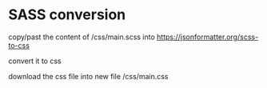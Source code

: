 # SASS conversion

copy/past the content of /css/main.scss into https://jsonformatter.org/scss-to-css


convert it to css


download the css file into new file /css/main.css